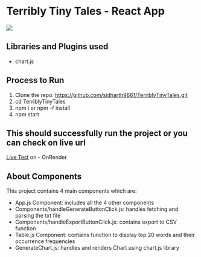 <h1>Terribly Tiny Tales - React App</h1>
<img src="https://github.com/sidharth9661/TerriblyTinyTales/blob/master/public/chart.jpeg">

<h2>Libraries and Plugins used</h2>
<ul>
  <li>chart.js</li>
</ul>

<h2>Process to Run</h2>
<ol>
  <li>Clone the repo: <a href='https://github.com/sidharth9661/TerriblyTinyTales.git'>https://github.com/sidharth9661/TerriblyTinyTales.git</a></li>
  <li>cd TerriblyTinyTales</li>
  <li>npm i or npm -f install</li>
  <li>npm start</li>
</ol>

<h2>This should successfully run the project or you can check on live url</h2>
<p><a href='https://terriblytinytales.onrender.com/'>Live Test</a> on - OnRender</p>

<h2>About Components</h2>
<p>This project contains 4 main components which are:</p>
<ul>
  <li>App.js Component: includes all the 4 other components</li>
  <li>Components/handleGenerateButtonClick.js: handles fetching and parsing the txt file</li>
  <li>Components/handleExportButtonClick.js: contains export to CSV function</li>
  <li>Table.js Component: contains function to display top 20 words and their occurrence frequencies</li>
  <li>GenerateChart.js: handles and renders Chart using chart.js library</li>
</ul>

